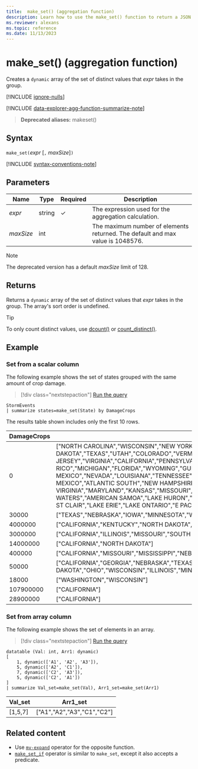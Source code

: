 ```yaml
---
title:  make_set() (aggregation function)
description: Learn how to use the make_set() function to return a JSON array of the distinct values that the expression takes in the group. 
ms.reviewer: alexans
ms.topic: reference
ms.date: 11/13/2023
---
```

# make_set() (aggregation function)

Creates a `dynamic` array of the set of distinct values that *expr* takes in the group.

[!INCLUDE [ignore-nulls](../../includes/ignore-nulls.md)]

[!INCLUDE [data-explorer-agg-function-summarize-note](../../includes/data-explorer-agg-function-summarize-note.md)]

> **Deprecated aliases:** makeset()

## Syntax

 `make_set(`*expr* [`,` *maxSize*]`)`

[!INCLUDE [syntax-conventions-note](../../includes/syntax-conventions-note.md)]

## Parameters

| Name | Type | Required | Description |
|--|--|--|--|
| *expr* | string | &check; | The expression used for the aggregation calculation. |
| *maxSize* | int |  | The maximum number of elements returned. The default and max value is 1048576. |

> [!NOTE]
> The deprecated version has a default *maxSize* limit of 128.

## Returns

Returns a `dynamic` array of the set of distinct values that *expr* takes in the group.
The array's sort order is undefined.

> [!TIP]
> To only count distinct values, use [dcount()](dcount-aggfunction.md) or [count_distinct()](count-distinct-aggregation-function.md).

## Example

### Set from a scalar column

The following example shows the set of states grouped with the same amount of crop damage.

> [!div class="nextstepaction"]
> <a href="https://dataexplorer.azure.com/clusters/help/databases/Samples?query=H4sIAAAAAAAAAwsuyS/KdS1LzSspVuDlqlEoLs3NTSzKrEpVKC5JLEktts1NzE6NL04t0QgG8TUVkioVXBJzE9NTnYvyC4oBmxrbeD8AAAA=" target="_blank">Run the query</a>

```kusto
StormEvents 
| summarize states=make_set(State) by DamageCrops
```

The results table shown includes only the first 10 rows.

| DamageCrops | states |
|--|--|
| 0 | ["NORTH CAROLINA","WISCONSIN","NEW YORK","ALASKA","DELAWARE","OKLAHOMA","INDIANA","ILLINOIS","MINNESOTA","SOUTH DAKOTA","TEXAS","UTAH","COLORADO","VERMONT","NEW JERSEY","VIRGINIA","CALIFORNIA","PENNSYLVANIA","MONTANA","WASHINGTON","OREGON","HAWAII","IDAHO","PUERTO RICO","MICHIGAN","FLORIDA","WYOMING","GULF OF MEXICO","NEVADA","LOUISIANA","TENNESSEE","KENTUCKY","MISSISSIPPI","ALABAMA","GEORGIA","SOUTH CAROLINA","OHIO","NEW MEXICO","ATLANTIC SOUTH","NEW HAMPSHIRE","ATLANTIC NORTH","NORTH DAKOTA","IOWA","NEBRASKA","WEST VIRGINIA","MARYLAND","KANSAS","MISSOURI","ARKANSAS","ARIZONA","MASSACHUSETTS","MAINE","CONNECTICUT","GUAM","HAWAII WATERS","AMERICAN SAMOA","LAKE HURON","DISTRICT OF COLUMBIA","RHODE ISLAND","LAKE MICHIGAN","LAKE SUPERIOR","LAKE ST CLAIR","LAKE ERIE","LAKE ONTARIO","E PACIFIC","GULF OF ALASKA"] |
| 30000 | ["TEXAS","NEBRASKA","IOWA","MINNESOTA","WISCONSIN"] |
| 4000000 | ["CALIFORNIA","KENTUCKY","NORTH DAKOTA","WISCONSIN","VIRGINIA"] |
| 3000000 | ["CALIFORNIA","ILLINOIS","MISSOURI","SOUTH CAROLINA","NORTH CAROLINA","MISSISSIPPI","NORTH DAKOTA","OHIO"] |
| 14000000 | ["CALIFORNIA","NORTH DAKOTA"] |
| 400000 | ["CALIFORNIA","MISSOURI","MISSISSIPPI","NEBRASKA","WISCONSIN","NORTH DAKOTA"] |
| 50000 | ["CALIFORNIA","GEORGIA","NEBRASKA","TEXAS","WEST VIRGINIA","KANSAS","MISSOURI","MISSISSIPPI","NEW MEXICO","IOWA","NORTH DAKOTA","OHIO","WISCONSIN","ILLINOIS","MINNESOTA","KENTUCKY"] |
| 18000 | ["WASHINGTON","WISCONSIN"] |
| 107900000 | ["CALIFORNIA"] |
| 28900000 | ["CALIFORNIA"] |

### Set from array column

The following example shows the set of elements in an array.

> [!div class="nextstepaction"]
> <a href="https://dataexplorer.azure.com/clusters/help/databases/Samples?query=H4sIAAAAAAAAA0tJLAHCpJxUBY2wxBwrhcy8Eh0Fx6IiQyuFlMq8xNzMZE2uaC4FIDDUgYloRKs7GqrrKKg7GoFJY/VYTR0FsCJTFEVgaWdDkDRY1hxZ1hlJM6ZeqCxIL1esAleNQnFpbm5iUWZVqgLQnfHFqSW2uYnZqSAGyOGaEEejioNENAHdRSJ74QAAAA==" target="_blank">Run the query</a>

```kusto
datatable (Val: int, Arr1: dynamic)
[
    1, dynamic(['A1', 'A2', 'A3']), 
    5, dynamic(['A2', 'C1']),
    7, dynamic(['C2', 'A3']),
    5, dynamic(['C2', 'A1'])
] 
| summarize Val_set=make_set(Val), Arr1_set=make_set(Arr1)
```

| Val_set | Arr1_set |
|--|--|
| [1,5,7] | ["A1","A2","A3","C1","C2"] |

## Related content

* Use [`mv-expand`](./mvexpandoperator.md) operator for the opposite function.
* [`make_set_if`](./make-set-if-aggregation-function.md) operator is similar to `make_set`, except it also accepts a predicate.
